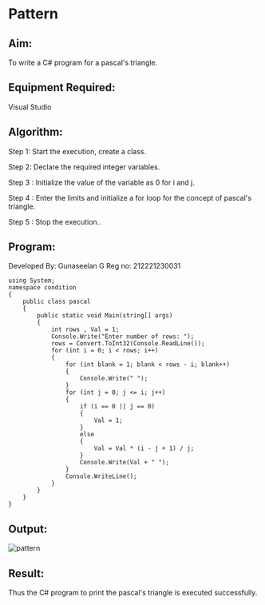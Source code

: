# Pattern

## Aim:
To write a C# program for a pascal's triangle.

## Equipment Required:
Visual Studio

## Algorithm:
Step 1:
Start the execution, create a class.

Step 2:
Declare the required integer variables.

Step 3 :
Initialize the value of the variable as 0 for i and j.

Step 4 :
Enter the limits and initialize a for loop for the concept of pascal's triangle.

Step 5 :
Stop the execution..

## Program:

Developed By: Gunaseelan G
Reg no: 212221230031
```
using System;
namespace condition
{
    public class pascal
    {
        public static void Main(string[] args)
        {
            int rows , Val = 1;
            Console.Write("Enter number of rows: ");
            rows = Convert.ToInt32(Console.ReadLine()); 
            for (int i = 0; i < rows; i++)
            {
                for (int blank = 1; blank < rows - i; blank++)
                {
                    Console.Write(" ");
                }
                for (int j = 0; j <= i; j++)
                {
                    if (i == 0 || j == 0)
                    {
                        Val = 1;
                    }
                    else
                    {
                        Val = Val * (i - j + 1) / j;
                    }
                    Console.Write(Val + " ");
                }
                Console.WriteLine();
            }
        }
    }
}
```

## Output:
![pattern](https://github.com/Guru-Guna/C-Pattern/assets/93427255/13930931-b97c-44cc-85e7-75e9aa4c634c)

## Result:
Thus the C# program to print the pascal's triangle is executed successfully.
